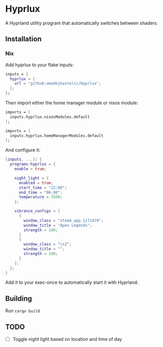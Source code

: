 # Hyprlux

A Hyprland utility program that automatically switches between shaders.

## Installation

### Nix
Add hyprlux to your flake inputs:
```nix
inputs = {
  hyprlux = {
    url = "github:amadejkastelic/Hyprlux";
  };
};
```
Then import either the home manager module or nixos module:
```nix
imports = [
  inputs.hyprlux.nixosModules.default
];
```
```nix
imports = [
  inputs.hyprlux.homeManagerModules.default
];
```
And configure it:
```nix
{inputs, ...}: {
  programs.hyprlux = {
    enable = true;

    night_light = {
      enabled = true;
      start_time = "22:00";
      end_time = "06:00";
      temperature = 3500;
    };

    vibrance_configs = [
      {
        window_class = "steam_app_1172470";
        window_title = "Apex Legends";
        strength = 100;
      }
      {
        window_class = "cs2";
        window_title = "";
        strength = 100;
      }
    ];
  };
}
```
Add it to your exec-once to automatically start it with Hyprland.
## Building
Run `cargo build`

## TODO
- [ ] Toggle night light based on location and time of day
